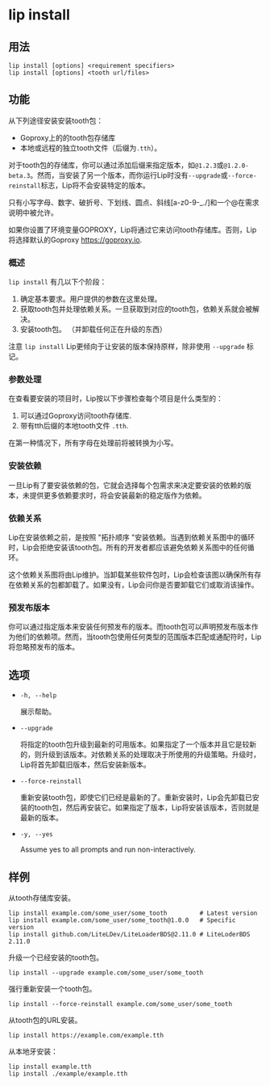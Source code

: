 # lip install

## 用法

```shell
lip install [options] <requirement specifiers>
lip install [options] <tooth url/files>
```

## 功能

从下列途径安装安装tooth包：  

- Goproxy上的的tooth包存储库
- 本地或远程的独立tooth文件（后缀为`.tth`）。

对于tooth包的存储库，你可以通过添加后缀来指定版本，如`@1.2.3`或`@1.2.0-beta.3`。然而，当安装了另一个版本，而你运行Lip时没有`--upgrade`或`--force-reinstall`标志，Lip将不会安装特定的版本。

只有小写字母、数字、破折号、下划线、圆点、斜线[a-z0-9-_./]和一个@在需求说明中被允许。

如果你设置了环境变量GOPROXY，Lip将通过它来访问tooth存储库。否则，Lip将选择默认的Goproxy <https://goproxy.io>.

### 概述

`lip install` 有几以下个阶段：

1. 确定基本要求。用户提供的参数在这里处理。
2. 获取tooth包并处理依赖关系。一旦获取到对应的tooth包，依赖关系就会被解决。
3. 安装tooth包。 （并卸载任何正在升级的东西）

注意 `lip install` Lip更倾向于让安装的版本保持原样，除非使用 `--upgrade` 标记。

### 参数处理

在查看要安装的项目时，Lip按以下步骤检查每个项目是什么类型的：

1. 可以通过Goproxy访问tooth存储库.
2. 带有tth后缀的本地tooth文件 `.tth`.

在第一种情况下，所有字母在处理前将被转换为小写。

### 安装依赖

一旦Lip有了要安装依赖的包，它就会选择每个包需求来决定要安装的依赖的版本，未提供更多依赖要求时，将会安装最新的稳定版作为依赖。

### 依赖关系

Lip在安装依赖之前，是按照 "拓扑顺序 "安装依赖。当遇到依赖关系图中的循环时，Lip会拒绝安装该tooth包。所有的开发者都应该避免依赖关系图中的任何循环。

这个依赖关系图将由Lip维护。当卸载某些软件包时，Lip会检查该图以确保所有存在依赖关系的包都卸载了。如果没有，Lip会问你是否要卸载它们或取消该操作。

### 预发布版本

你可以通过指定版本来安装任何预发布的版本。而tooth包可以声明预发布版本作为他们的依赖项。然而，当tooth包使用任何类型的范围版本匹配或通配符时，Lip 将忽略预发布的版本。

## 选项

- `-h, --help`

  展示帮助。

- `--upgrade`

  将指定的tooth包升级到最新的可用版本。如果指定了一个版本并且它是较新的，则升级到该版本。对依赖关系的处理取决于所使用的升级策略。升级时，Lip将首先卸载旧版本，然后安装新版本。

- `--force-reinstall`

  重新安装tooth包，即使它们已经是最新的了。重新安装时，Lip会先卸载已安装的tooth包，然后再安装它。如果指定了版本，Lip将安装该版本，否则就是最新的版本。

- `-y, --yes`

  Assume yes to all prompts and run non-interactively.

## 样例

从tooth存储库安装。

```shell
lip install example.com/some_user/some_tooth         # Latest version
lip install example.com/some_user/some_tooth@1.0.0   # Specific version
lip install github.com/LiteLDev/LiteLoaderBDS@2.11.0 # LiteLoderBDS 2.11.0
```


升级一个已经安装的tooth包。

```shell
lip install --upgrade example.com/some_user/some_tooth
```

强行重新安装一个tooth包。

```shell
lip install --force-reinstall example.com/some_user/some_tooth
```

从tooth包的URL安装。

```shell
lip install https://example.com/example.tth
```

从本地牙安装：

```shell
lip install example.tth
lip install ./example/example.tth
```